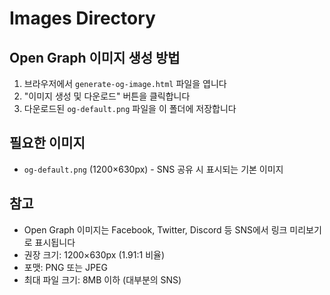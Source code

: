 # Images Directory

## Open Graph 이미지 생성 방법

1. 브라우저에서 `generate-og-image.html` 파일을 엽니다
2. "이미지 생성 및 다운로드" 버튼을 클릭합니다
3. 다운로드된 `og-default.png` 파일을 이 폴더에 저장합니다

## 필요한 이미지

- `og-default.png` (1200×630px) - SNS 공유 시 표시되는 기본 이미지

## 참고

- Open Graph 이미지는 Facebook, Twitter, Discord 등 SNS에서 링크 미리보기로 표시됩니다
- 권장 크기: 1200×630px (1.91:1 비율)
- 포맷: PNG 또는 JPEG
- 최대 파일 크기: 8MB 이하 (대부분의 SNS)
